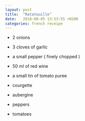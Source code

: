 ```yaml
---
layout: post
title:  "Ratatouille"
date:   2018-08-05 13:53:55 +0200
categories: french receipe
---
```


- 2 onions
- 3 cloves of garlic
- a small pepper
( finely chopped )

- 50 ml of red wine
- a small tin of tomato puree

- courgette
- aubergine
- peppers
- tomatoes
